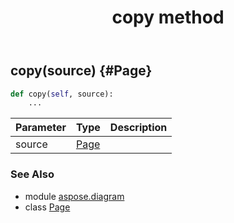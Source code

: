 ﻿---
title: copy method
second_title: Aspose.Diagram for Python via .NET API References
description: 
type: docs
weight: 130
url: /python-net/aspose.diagram/page/copy/
is_root: false
---

## copy(source) {#Page}



```python
def copy(self, source):
    ...
```


| Parameter | Type | Description |
| :- | :- | :- |
| source | [Page](/diagram/python-net/aspose.diagram/page) |  |



### See Also
* module [aspose.diagram](../../)
* class [Page](/diagram/python-net/aspose.diagram/page)
